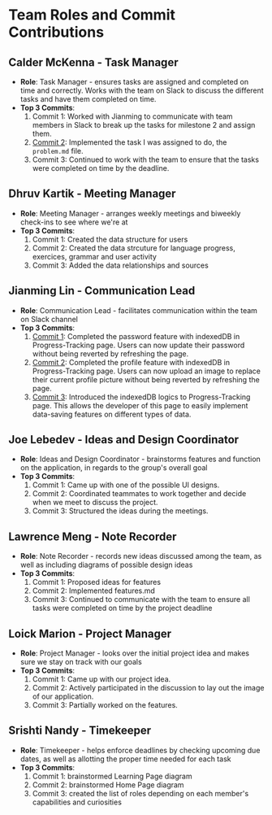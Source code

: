 # Team Roles and Commit Contributions

## Calder McKenna - Task Manager

- **Role**: Task Manager - ensures tasks are assigned and completed on time and correctly. Works with the team on Slack to discuss the different tasks and have them completed on time.
- **Top 3 Commits**:
  1. Commit 1: Worked with Jianming to communicate with team members in Slack to break up the tasks for milestone 2 and assign them.
  2. [Commit 2](https://github.com/JianmingLinUMass/ms02/commit/5cd3f5aa983d1283a9185c5466fde5c5b893c154): Implemented the task I was assigned to do, the `problem.md` file.
  3. Commit 3: Continued to work with the team to ensure that the tasks were completed on time by the deadline.

## Dhruv Kartik - Meeting Manager

- **Role**: Meeting Manager - arranges weekly meetings and biweekly check-ins to see where we're at
- **Top 3 Commits**:
  1. Commit 1: Created the data structure for users
  2. Commit 2: Created the data strcuture for language progress, exercices, grammar and user activity
  3. Commit 3: Added the data relationships and sources

## Jianming Lin - Communication Lead

- **Role**: Communication Lead - facilitates communication within the team on Slack channel
- **Top 3 Commits**:
  1. [Commit 1](https://github.com/JianmingLinUMass/ms02/tree/c17257dfb2d19639ffc52e7152a27ee6c967f13e): Completed the password feature with indexedDB in Progress-Tracking page. Users can now update their password without being reverted by refreshing the page.
  2. [Commit 2](https://github.com/JianmingLinUMass/ms02/tree/20f4a7cb44bc44ffeb365c9bbc87132d9b452372): Completed the profile feature with indexedDB in Progress-Tracking page. Users can now upload an image to replace their current profile picture without being reverted by refreshing the page.
  3. [Commit 3](https://github.com/JianmingLinUMass/ms02/commit/b6b97c06fda693778bfa98cd0579b48c64893f1e): Introduced the indexedDB logics to Progress-Tracking page. This allows the developer of this page to easily implement data-saving features on different types of data.

## Joe Lebedev - Ideas and Design Coordinator

- **Role**: Ideas and Design Coordinator - brainstorms features and function on the application, in regards to the group's overall goal
- **Top 3 Commits**:
  1. Commit 1: Came up with one of the possible UI designs.
  2. Commit 2: Coordinated teammates to work together and decide when we meet to discuss the project.
  3. Commit 3: Structured the ideas during the meetings.

## Lawrence Meng - Note Recorder

- **Role**: Note Recorder - records new ideas discussed among the team, as well as including diagrams of possible design ideas
- **Top 3 Commits**:
  1. Commit 1: Proposed ideas for features
  2. Commit 2: Implemented features.md
  3. Commit 3: Continued to communicate with the team to ensure all tasks were completed on time by the project deadline

## Loick Marion - Project Manager

- **Role**: Project Manager - looks over the initial project idea and makes sure we stay on track with our goals
- **Top 3 Commits**:
  1. Commit 1: Came up with our project idea.
  2. Commit 2: Actively participated in the discussion to lay out the image of our application.
  3. Commit 3: Partially worked on the features.

## Srishti Nandy - Timekeeper

- **Role**: Timekeeper - helps enforce deadlines by checking upcoming due dates, as well as allotting the proper time needed for each task
- **Top 3 Commits**:
  1. Commit 1: brainstormed Learning Page diagram
  2. Commit 2: brainstormed Home Page diagram
  3. Commit 3: created the list of roles depending on each member's capabilities and curiosities
